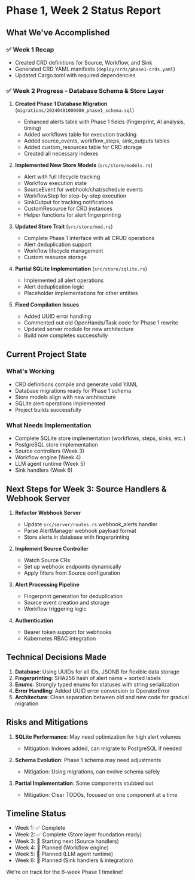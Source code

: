 # Phase 1, Week 2 Status Report

## What We've Accomplished

### ✅ Week 1 Recap
- Created CRD definitions for Source, Workflow, and Sink
- Generated CRD YAML manifests (`deploy/crds/phase1-crds.yaml`)
- Updated Cargo.toml with required dependencies

### ✅ Week 2 Progress - Database Schema & Store Layer

1. **Created Phase 1 Database Migration** (`migrations/20240401000000_phase1_schema.sql`)
   - Enhanced alerts table with Phase 1 fields (fingerprint, AI analysis, timing)
   - Added workflows table for execution tracking
   - Added source_events, workflow_steps, sink_outputs tables
   - Added custom_resources table for CRD storage
   - Created all necessary indexes

2. **Implemented New Store Models** (`src/store/models.rs`)
   - Alert with full lifecycle tracking
   - Workflow execution state
   - SourceEvent for webhook/chat/schedule events
   - WorkflowStep for step-by-step execution
   - SinkOutput for tracking notifications
   - CustomResource for CRD instances
   - Helper functions for alert fingerprinting

3. **Updated Store Trait** (`src/store/mod.rs`)
   - Complete Phase 1 interface with all CRUD operations
   - Alert deduplication support
   - Workflow lifecycle management
   - Custom resource storage

4. **Partial SQLite Implementation** (`src/store/sqlite.rs`)
   - Implemented all alert operations
   - Alert deduplication logic
   - Placeholder implementations for other entities

5. **Fixed Compilation Issues**
   - Added UUID error handling
   - Commented out old OpenHands/Task code for Phase 1 rewrite
   - Updated server module for new architecture
   - Build now completes successfully

## Current Project State

### What's Working
- CRD definitions compile and generate valid YAML
- Database migrations ready for Phase 1 schema
- Store models align with new architecture
- SQLite alert operations implemented
- Project builds successfully

### What Needs Implementation
- Complete SQLite store implementation (workflows, steps, sinks, etc.)
- PostgreSQL store implementation
- Source controllers (Week 3)
- Workflow engine (Week 4)
- LLM agent runtime (Week 5)
- Sink handlers (Week 6)

## Next Steps for Week 3: Source Handlers & Webhook Server

1. **Refactor Webhook Server**
   - Update `src/server/routes.rs` webhook_alerts handler
   - Parse AlertManager webhook payload format
   - Store alerts in database with fingerprinting

2. **Implement Source Controller**
   - Watch Source CRs
   - Set up webhook endpoints dynamically
   - Apply filters from Source configuration

3. **Alert Processing Pipeline**
   - Fingerprint generation for deduplication
   - Source event creation and storage
   - Workflow triggering logic

4. **Authentication**
   - Bearer token support for webhooks
   - Kubernetes RBAC integration

## Technical Decisions Made

1. **Database**: Using UUIDs for all IDs, JSONB for flexible data storage
2. **Fingerprinting**: SHA256 hash of alert name + sorted labels
3. **Enums**: Strongly typed enums for statuses with string serialization
4. **Error Handling**: Added UUID error conversion to OperatorError
5. **Architecture**: Clean separation between old and new code for gradual migration

## Risks and Mitigations

1. **SQLite Performance**: May need optimization for high alert volumes
   - Mitigation: Indexes added, can migrate to PostgreSQL if needed

2. **Schema Evolution**: Phase 1 schema may need adjustments
   - Mitigation: Using migrations, can evolve schema safely

3. **Partial Implementation**: Some components stubbed out
   - Mitigation: Clear TODOs, focused on one component at a time

## Timeline Status

- Week 1: ✅ Complete
- Week 2: ✅ Complete (Store layer foundation ready)
- Week 3: 🔄 Starting next (Source handlers)
- Week 4: 📅 Planned (Workflow engine)
- Week 5: 📅 Planned (LLM agent runtime)
- Week 6: 📅 Planned (Sink handlers & integration)

We're on track for the 6-week Phase 1 timeline! 